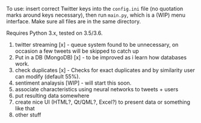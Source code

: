 To use: insert correct Twitter keys into the `config.ini` file (no quotation marks around keys necessary), then run `main.py`, which is a (WIP) menu interface. Make sure all files are in the same directory.

Requires Python 3.x, tested on 3.5/3.6.

1. twitter streaming [x]  - queue system found to be unnecessary, on occasion a few tweets will be skipped to catch up
2. Put in a DB (MongoDB) [x] - to be improved as i learn how databases work.
3. check duplicates [x] - Checks for exact duplicates and by similarity user can modify (default 55%).
4. sentiment analaysis [WIP] - will start this soon.
5. associate characteristics using neural networks to tweets + users
6. put resulting data somewhere
7. create nice UI (HTML?, Qt/QML?, Excel?) to present data or something like that
8. other stuff
